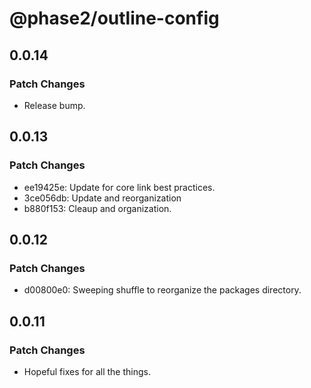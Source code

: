 # @phase2/outline-config

## 0.0.14

### Patch Changes

- Release bump.

## 0.0.13

### Patch Changes

- ee19425e: Update for core link best practices.
- 3ce056db: Update and reorganization
- b880f153: Cleaup and organization.

## 0.0.12

### Patch Changes

- d00800e0: Sweeping shuffle to reorganize the packages directory.

## 0.0.11

### Patch Changes

- Hopeful fixes for all the things.

